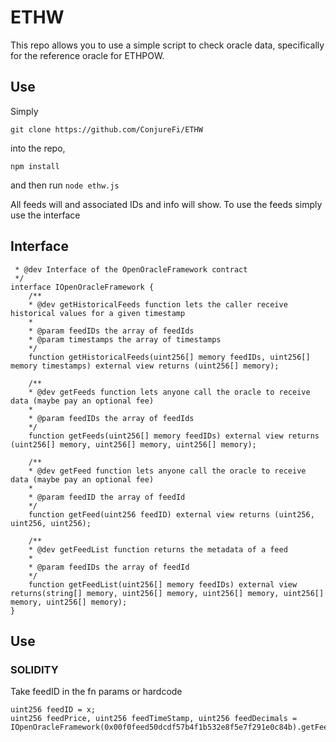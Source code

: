 # ETHW
This repo allows you to use a simple script to check oracle data, specifically for the reference oracle for ETHPOW.

## Use
Simply

`git clone https://github.com/ConjureFi/ETHW`

into the repo,

`npm install`

and then run `node ethw.js`



All feeds will and associated IDs and info will show. To use the feeds simply use the interface

## Interface
```/**
 * @dev Interface of the OpenOracleFramework contract
 */
interface IOpenOracleFramework {
    /**
    * @dev getHistoricalFeeds function lets the caller receive historical values for a given timestamp
    *
    * @param feedIDs the array of feedIds
    * @param timestamps the array of timestamps
    */
    function getHistoricalFeeds(uint256[] memory feedIDs, uint256[] memory timestamps) external view returns (uint256[] memory);

    /**
    * @dev getFeeds function lets anyone call the oracle to receive data (maybe pay an optional fee)
    *
    * @param feedIDs the array of feedIds
    */
    function getFeeds(uint256[] memory feedIDs) external view returns (uint256[] memory, uint256[] memory, uint256[] memory);

    /**
    * @dev getFeed function lets anyone call the oracle to receive data (maybe pay an optional fee)
    *
    * @param feedID the array of feedId
    */
    function getFeed(uint256 feedID) external view returns (uint256, uint256, uint256);

    /**
    * @dev getFeedList function returns the metadata of a feed
    *
    * @param feedIDs the array of feedId
    */
    function getFeedList(uint256[] memory feedIDs) external view returns(string[] memory, uint256[] memory, uint256[] memory, uint256[] memory, uint256[] memory);
}
```

## Use
### SOLIDITY
Take feedID in the fn params or hardcode

```
uint256 feedID = x;
uint256 feedPrice, uint256 feedTimeStamp, uint256 feedDecimals = IOpenOracleFramework(0x00f0feed50dcdf57b4f1b532e8f5e7f291e0c84b).getFeed(feedID);
```

